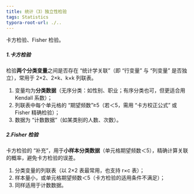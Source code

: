 ```yaml
---
title: 统计（3）独立性检验
tags: Statistics
typora-root-url: ./..
---
```


卡方检验、Fisher 检验。

<!--more-->

##### 1.卡方检验

检验**两个分类变量**之间是否存在 “统计学关联”（即 “行变量” 与 “列变量” 是否独立），常用于 2×2、2×k、k×k 列联表。

1. 变量均为**分类数据**（无序分类：如性别、职业；有序分类也可，但更适合用 Kendall 系数）；
2. 列联表中每个单元格的 “期望频数”≥5（若＜5，需用 “卡方校正公式” 或 Fisher 精确检验）；
3. 数据为 “计数数据”（如某类别的人数、次数）。

##### 2.Fisher 检验

卡方检验的 “补充”，用于**小样本分类数据**（单元格期望频数＜5），精确计算关联的概率，避免卡方检验的误差。

1. 分类变量的列联表（以 2×2 表最常用，也支持 r×c 表）；
2. 样本量小，或单元格期望频数＜5（卡方检验的适用条件不满足）；
3. 同样适用于计数数据。
